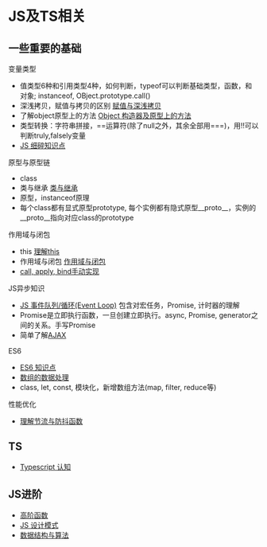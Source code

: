 # JS及TS相关

## 一些重要的基础

变量类型

- 值类型6种和引用类型4种，如何判断，typeof可以判断基础类型，函数，和对象; instanceof, OBject.prototype.call()
- 深浅拷贝，赋值与拷贝的区别 [赋值与深浅拷贝](https://xblcity.github.io/blog/js-base/copy.html)
- 了解object原型上的方法 [Object 构造器及原型上的方法](https://xblcity.github.io/blog/js-base/object-methods.html)
- 类型转换：字符串拼接，==运算符(除了null之外，其余全部用===)，用!!可以判断truly,falsely变量
- [JS 细碎知识点](https://xblcity.github.io/blog/js-base/knowledge-points.html)

原型与原型链

- class
- 类与继承 [类与继承](https://xblcity.github.io/blog/js-base/inherit.html)
- 原型，instanceof原理
- 每个class都有显式原型prototype, 每个实例都有隐式原型__proto__，实例的__proto__指向对应class的prototype

作用域与闭包

-  this [理解this](https://xblcity.github.io/blog/js-base/this.html)
-  作用域与闭包 [作用域与闭包](https://xblcity.github.io/blog/js-base/scope-closures.html)
- [call, apply, bind手动实现](https://xblcity.github.io/blog/js-base/call.html)

JS异步知识

- [JS 事件队列/循环(Event Loop)](https://xblcity.github.io/blog/js-base/eventloop.html) 包含对宏任务，Promise, 计时器的理解
- Promise是立即执行函数，一旦创建立即执行。async, Promise, generator之间的关系。手写Promise
- 简单了解[AJAX](https://xblcity.github.io/blog/js-base/ajax.html)

ES6

- [ES6 知识点](https://xblcity.github.io/blog/js-base/es6.html)
- [数组的数据处理](https://github.com/xblcity/blog/blob/master/js-practice/array.md)
- class, let, const, 模块化，新增数组方法(map, filter, reduce等)


性能优化

- [理解节流与防抖函数](https://xblcity.github.io/blog/js-practice/throttle.html)

## TS

- [Typescript 认知](https://xblcity.github.io/blog/js-base/ts-basic.html)

## JS进阶

- [高阶函数](https://xblcity.github.io/blog/js-base/func-program.html)
- [JS 设计模式](https://xblcity.github.io/blog/js-base/design-mode.html)
- [数据结构与算法](https://xblcity.github.io/blog/js-base/algorithm.html)